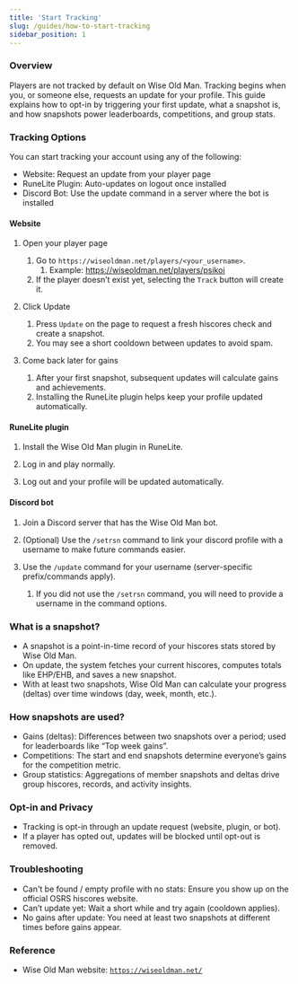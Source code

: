 ```yaml
---
title: 'Start Tracking'
slug: /guides/how-to-start-tracking
sidebar_position: 1
---
```


### Overview
Players are not tracked by default on Wise Old Man. Tracking begins when you, or someone else, requests an update for your profile. This guide explains how to opt-in by triggering your first update, what a snapshot is, and how snapshots power leaderboards, competitions, and group stats.

### Tracking Options
You can start tracking your account using any of the following:
- Website: Request an update from your player page
- RuneLite Plugin: Auto-updates on logout once installed
- Discord Bot: Use the update command in a server where the bot is installed

#### Website
1. Open your player page
   1. Go to `https://wiseoldman.net/players/<your_username>`.
      1. Example: https://wiseoldman.net/players/psikoi
   2. If the player doesn’t exist yet, selecting the `Track` button will create it.

2. Click Update
   1. Press `Update` on the page to request a fresh hiscores check and create a snapshot.
   2. You may see a short cooldown between updates to avoid spam.

3. Come back later for gains
   1. After your first snapshot, subsequent updates will calculate gains and achievements.
   2. Installing the RuneLite plugin helps keep your profile updated automatically.

#### RuneLite plugin
1. Install the Wise Old Man plugin in RuneLite.

2. Log in and play normally.

3. Log out and your profile will be updated automatically.

#### Discord bot
1. Join a Discord server that has the Wise Old Man bot.

2. (Optional) Use the `/setrsn` command to link your discord profile with a username to make future commands easier.

3. Use the `/update` command for your username (server-specific prefix/commands apply).
   1. If you did not use the `/setrsn` command, you will need to provide a username in the command options.

### What is a snapshot?
- A snapshot is a point-in-time record of your hiscores stats stored by Wise Old Man.
- On update, the system fetches your current hiscores, computes totals like EHP/EHB, and saves a new snapshot.
- With at least two snapshots, Wise Old Man can calculate your progress (deltas) over time windows (day, week, month, etc.).

### How snapshots are used?
- Gains (deltas): Differences between two snapshots over a period; used for leaderboards like “Top week gains”.
- Competitions: The start and end snapshots determine everyone’s gains for the competition metric.
- Group statistics: Aggregations of member snapshots and deltas drive group hiscores, records, and activity insights.

### Opt-in and Privacy
- Tracking is opt-in through an update request (website, plugin, or bot).
- If a player has opted out, updates will be blocked until opt-out is removed.

### Troubleshooting
- Can't be found / empty profile with no stats: Ensure you show up on the official OSRS hiscores website.
- Can’t update yet: Wait a short while and try again (cooldown applies).
- No gains after update: You need at least two snapshots at different times before gains appear.

### Reference
- Wise Old Man website: [`https://wiseoldman.net/`](https://wiseoldman.net/)

